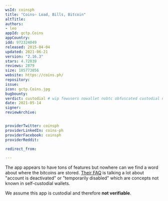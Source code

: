 ```yaml
---
wsId: coinsph
title: "Coins– Load, Bills, Bitcoin"
altTitle: 
authors:
- leo
appId: gctp.Coins
appCountry: 
idd: 972324049
released: 2015-04-04
updated: 2021-06-21
version: "2.16.3"
stars: 4.72039
reviews: 2879
size: 185773056
website: https://coins.ph/
repository: 
issue: 
icon: gctp.Coins.jpg
bugbounty: 
verdict: custodial # wip fewusers nowallet nobtc obfuscated custodial nosource nonverifiable reproducible bounty defunct
date: 2021-05-14
signer: 
reviewArchive:


providerTwitter: coinsph
providerLinkedIn: coins-ph
providerFacebook: coinsph
providerReddit: 

redirect_from:

---
```


The app appears to have tons of features but nowhere can we find a word about
where the bitcoins are stored.
[Their FAQ](https://support.coins.ph/hc/en-us/categories/202504637-Safety-Security)
is talking a lot about "account is deactivated" or "temporarily disabled" which
are concepts not known in self-custodial wallets.

We assume this app is custodial and therefore **not verifiable**.